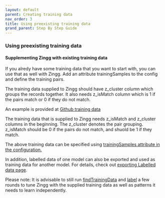 ```yaml
---
layout: default
parent: Creating training data
nav_order: 3
title: Using preexisting training data
grand_parent: Step By Step Guide
---
```


### Using preexisting training data
#### Supplementing Zingg with existing training data

If you alredy have some training data that you want to start with, you can use that as well with Zingg. Add an attribute trainingSamples to the config and define the training pairs. 

The training data supplied to Zingg should have z_cluster column which groups the records together. It also needs z_isMatch column which is 1 if the pairs match or 0 if they do not match.

An example is provided at [Github training data](https://github.com/zinggAI/zingg/blob/main/examples/febrl/training.csv)

The training data that is supplied to Zingg needs z_isMatch and z_cluster columns in the beginning. The z_cluster denotes the pair grouping. z_isMatch should be 0 if the pairs do not match, and shuold be 1 if they match.

The above training data can be specified using [trainingSamples attribute in the configuration.](https://github.com/zinggAI/zingg/blob/main/examples/febrl/configWithTrainingSamples.json)

In addition, labelled data of one model can also be exported and used as training data for another model. For details, check out [exporting Labelled data page](exportLabeledData.md).

Please note: It is advisable to still run [findTrainingData](./findTrainingData.html) and [label](./label.html) a few rounds to tune Zingg with the supplied training data as well as patterns it needs to learn independently. 
